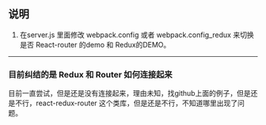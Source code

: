 ## 说明
1. 在server.js 里面修改 webpack.config 或者 webpack.config_redux 来切换是否 React-router 的demo 和 Redux的DEMO。

---
### 目前纠结的是 Redux 和 Router 如何连接起来
目前一直尝试，但是还是没有连接起来，理由未知，找github上面的例子，但是还是不行，react-redux-router 这个类库，但是还是不行，不知道哪里出现了问题。